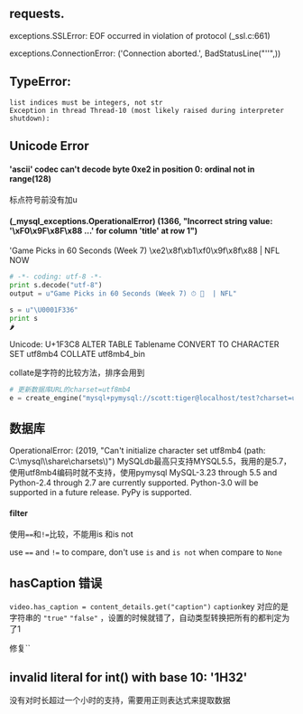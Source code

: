 
## requests.

exceptions.SSLError: EOF occurred in violation of protocol (_ssl.c:661)

exceptions.ConnectionError: ('Connection aborted.', BadStatusLine("''",))

## TypeError: 

```
list indices must be integers, not str
Exception in thread Thread-10 (most likely raised during interpreter shutdown):
```

## Unicode Error

#### 'ascii' codec can't decode byte 0xe2 in position 0: ordinal not in range(128)

标点符号前没有加u

####  (_mysql_exceptions.OperationalError) (1366, "Incorrect string value: '\\xF0\\x9F\\x8F\\x88  ...' for column 'title' at row 1")

'Game Picks in 60 Seconds (Week 7) \xe2\x8f\xb1\xf0\x9f\x8f\x88  | NFL NOW

```python
# -*- coding: utf-8 -*-
print s.decode("utf-8")
output = u"Game Picks in 60 Seconds (Week 7) ⏱ 🏈  | NFL"

s = u"\U0001F336"
print s
🌶


```
Unicode: U+1F3C8
ALTER TABLE Tablename CONVERT TO CHARACTER SET utf8mb4 COLLATE utf8mb4_bin

collate是字符的比较方法，排序会用到
```python
# 更新数据库URL的charset=utf8mb4
e = create_engine("mysql+pymysql://scott:tiger@localhost/test?charset=utf8mb4”)
```

## 数据库

OperationalError: (2019, "Can't initialize character set utf8mb4 (path: C:\\mysql\\\\share\\charsets\\)")
MySQLdb最高只支持MYSQL5.5，我用的是5.7，使用utf8mb4编码时就不支持，使用pymysql
MySQL-3.23 through 5.5 and Python-2.4 through 2.7 are currently supported. Python-3.0 will be supported in a future release. PyPy is supported.

#### filter

使用`==`和`!=`比较，不能用is 和is not

use `==` and `!=` to compare, don't use `is` and `is not` when compare to `None`


## hasCaption 错误
 
 `video.has_caption = content_details.get("caption")`
 `caption`key 对应的是字符串的 `"true"` `"false"` ，设置的时候就错了，自动类型转换把所有的都判定为了1
 
 修复``

## invalid literal for int() with base 10: '1H32'



没有对时长超过一个小时的支持，需要用正则表达式来提取数据

